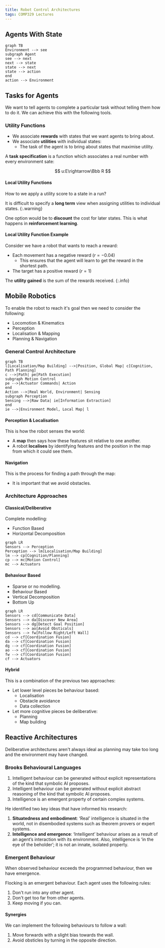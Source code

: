 ```yaml
---
title: Robot Control Architectures
tags: COMP329 Lectures
---
```


## Agents With State

```mermaid
graph TB
Environment --> see
subgraph Agent
see --> next
next --> state
state --> next
state --> action
end
action --> Environment
```

## Tasks for Agents
We want to tell agents to complete a particular task without telling them how to do it. We can achieve this with the following tools.

### Utility Functions

* We associate **rewards** with states that we want agents to bring about.
* We associate **utilities** with individual states:
	* The task of the agent is to bring about states that maximise utility.
	
A **task specification** is a function which associates a real number with every environment sate:

$$
u:E\rightarrow\Bbb R
$$

#### Local Utility Functions
How to we apply a utility score to a state in a run?

It is difficult to specify a **long term** view when assigning utilities to individual states.
{:.warning}

One option would be to **discount** the cost for later states. This is what happens in **reinforcement learning**.

#### Local Utility Function Example

Consider we have a robot that wants to reach a reward:

* Each movement has a negative reward ($r=-0.04$)
	* This ensures that the agent will learn to get the reward in the shortest path.
* The target has a positive reward ($r=1$)

The **utility gained** is the sum of the rewards received.
{:.info}

## Mobile Robotics
To enable the robot to reach it's goal then we need to consider the following:

* Locomotion & Kinematics
* Perception
* Localisation & Mapping
* Planning & Navigation

### General Control Architecture

```mermaid
graph TB
l[Localisation/Map Building] -->|Position, Global Map| c[Cognition, Path Planning]
c -->|Path| pe[Path Execution]
subgraph Motion Control
pe -->|Actuator Commands| Action
end
Action -->|Real World, Environment| Sensing
subgraph Perception
Sensing -->|Raw Data| ie[Information Extraction]
end
ie -->|Environment Model, Local Map| l
```

#### Perception & Localisation
This is how the robot senses the world:

* A **map** then says how these features sit relative to one another.
* A robot **localises** by identifying features and the position in the map from which it could see them.

#### Navigation
This is the process for finding a path through the map:

* It is important that we avoid obstacles.

### Architecture Approaches
#### Classical/Deliberative

Complete modelling:

* Function Based
* Horizontal Decomposition

```mermaid
graph LR
Sensors --> Perception
Perception --> lm[Localisation/Map Building]
lm --> cp[Cognition/Planning]
cp --> mc[Motion Control]
mc --> Actuators
```

#### Behaviour Based

* Sparse or no modelling.
* Behaviour Based
* Vertical Decomposition
* Bottom Up

```mermaid
graph LR
Sensors --> cd[Communicate Data]
Sensors --> da[Discover New Area]
Sensors --> dg[Detect Goal Position]
Sensors --> ao[Avoid Obsticals]
Sensors --> fw[Follow Right/Left Wall]
cd --> cf[Coordination Fusion]
da --> cf[Coordination Fusion]
dg --> cf[Coordination Fusion]
ao --> cf[Coordination Fusion]
fw --> cf[Coordination Fusion]
cf --> Actuators
```

#### Hybrid
This is a combination of the previous two approaches:

* Let lower level pieces be behaviour based:
	* Localisation
	* Obstacle avoidance
	* Data collection
* Let more cognitive pieces be deliberative:
	* Planning
	* Map building
	
## Reactive Architectures
Deliberative architectures aren't always ideal as planning may take too long and the environment may have changed.

### Brooks Behavioural Languages

1. Intelligent behaviour can be generated without explicit representations of the kind that symbolic AI proposes.
1. Intelligent behaviour can be generated without explicit abstract reasoning of the kind that symbolic AI proposes.
1. Intelligence is an emergent property of certain complex systems.

He identified two key ideas that have informed his research:

1. **Situatedness and embodiment**: ‘Real’ intelligence is situated in the world, not in disembodied systems such as theorem provers or expert systems.
1. **Intelligence and emergence**: ‘Intelligent’ behaviour arises as a result of an agent’s interaction with its environment. Also, intelligence is ‘in the eye of the beholder’; it is not an innate, isolated property.

### Emergent Behaviour
When observed behaviour exceeds the programmed behaviour, then we have emergence.

Flocking is an emergent behaviour. Each agent uses the following rules:

1. Don't run into any other agent.
1. Don't get too far from other agents.
1. Keep moving if you can.

#### Synergies
We can implement the following behaviours to follow a wall:

1. Move forwards with a slight bias towards the wall.
1. Avoid obsticles by turning in the opposite direction.
